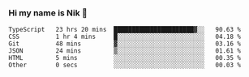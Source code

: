 ### Hi my name is Nik 👋

<!--
**NikDoe/NikDoe** is a ✨ _special_ ✨ repository because its `README.md` (this file) appears on your GitHub profile.

Here are some ideas to get you started:

- 🔭 I’m currently working on ...
- 🌱 I’m currently learning ...
- 👯 I’m looking to collaborate on ...
- 🤔 I’m looking for help with ...
- 💬 Ask me about ...
- 📫 How to reach me: ...
- 😄 Pronouns: ...
- ⚡ Fun fact: ...
-->

<!--START_SECTION:waka-->

```text
TypeScript   23 hrs 20 mins  ██████████████████████▓░░   90.63 %
CSS          1 hr 4 mins     █░░░░░░░░░░░░░░░░░░░░░░░░   04.18 %
Git          48 mins         ▓░░░░░░░░░░░░░░░░░░░░░░░░   03.16 %
JSON         24 mins         ▒░░░░░░░░░░░░░░░░░░░░░░░░   01.61 %
HTML         5 mins          ░░░░░░░░░░░░░░░░░░░░░░░░░   00.35 %
Other        0 secs          ░░░░░░░░░░░░░░░░░░░░░░░░░   00.03 %
```

<!--END_SECTION:waka-->
